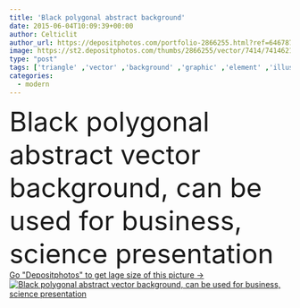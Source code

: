 ```yaml
---
title: 'Black polygonal abstract background'
date: 2015-06-04T10:09:39+00:00
author: Celticlit
author_url: https://depositphotos.com/portfolio-2866255.html?ref=64678756
image: https://st2.depositphotos.com/thumbs/2866255/vector/7414/74146219/api_thumb_450.jpg?forcejpeg=true
type: "post"
tags: ['triangle' ,'vector' ,'background' ,'graphic' ,'element' ,'illustration' ,'design' ,'space' ,'diamond' ,'luxury' ,'shape' ,'business' ,'abstract' ,'texture' ,'light' ,'pattern' ,'black' ,'dark' ,'style' ,'fashion' ,'modern' ,'backdrop' ,'concept' ,'digital' ,'cover' ,'wallpaper' ,'web' ,'template' ,'geometric' ,'low' ,'carbon' ,'origami' ,'polygon' ,'polygonal' ,'poly' ,'low poly' ,'black polygonal abstract background' ,'backegrand' ]
categories: 
  - modern
---
```

<div aling="center">
            <font size="60"> Black polygonal abstract vector background, can be used for business, science  presentation</font>   
</div>
<div>
    <a href='https://st2.depositphotos.com/thumbs/2866255/vector/7414/74146219/api_thumb_450.jpg?forcejpeg=true?ref=64678756' target=_blank > Go "Depositphotos" to get lage size of this picture ->
        <img href='https://st2.depositphotos.com/thumbs/2866255/vector/7414/74146219/api_thumb_450.jpg?forcejpeg=true?ref=64678756' src='https://st2.depositphotos.com/2866255/7414/v/950/depositphotos_74146219-stock-illustration-black-polygonal-abstract-background.jpg?forcejpeg=true' alt='Black polygonal abstract vector background, can be used for business, science  presentation' >
    </a>
</div>
